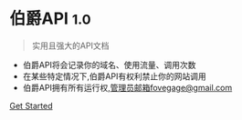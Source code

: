 # 伯爵API <small>1.0</small>

> 实用且强大的API文档

* 伯爵API将会记录你的域名、使用流量、调用次数
* 在某些特定情况下,伯爵API有权利禁止你的网站调用
* 伯爵API拥有所有运行权,管理员邮箱fovegage@gmail.com


[Get Started](#/zh-cn/quickstart)
